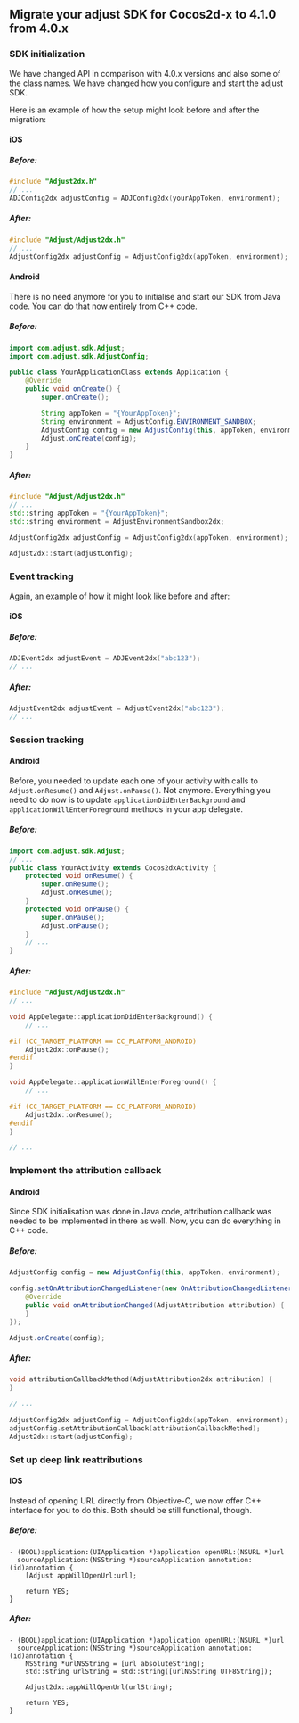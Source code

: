 ## Migrate your adjust SDK for Cocos2d-x to 4.1.0 from 4.0.x

### SDK initialization

We have changed API in comparison with 4.0.x versions and also some of the class names.
We have changed how you configure and start the adjust SDK.

Here is an example of how the setup might look before and after the migration:

#### iOS

##### Before:

```cpp
#include "Adjust2dx.h"
// ...
ADJConfig2dx adjustConfig = ADJConfig2dx(yourAppToken, environment);
```

##### After:

```cpp
#include "Adjust/Adjust2dx.h"
// ...
AdjustConfig2dx adjustConfig = AdjustConfig2dx(appToken, environment);
```

#### Android

There is no need anymore for you to initialise and start our SDK from Java code. You can do that now
entirely from C++ code.

##### Before:

```java
import com.adjust.sdk.Adjust;
import com.adjust.sdk.AdjustConfig;

public class YourApplicationClass extends Application {
    @Override
    public void onCreate() {
        super.onCreate();

        String appToken = "{YourAppToken}";
        String environment = AdjustConfig.ENVIRONMENT_SANDBOX;
        AdjustConfig config = new AdjustConfig(this, appToken, environment);
        Adjust.onCreate(config);
    }
}
```

##### After:

```cpp
#include "Adjust/Adjust2dx.h"
// ...
std::string appToken = "{YourAppToken}";
std::string environment = AdjustEnvironmentSandbox2dx;

AdjustConfig2dx adjustConfig = AdjustConfig2dx(appToken, environment);

Adjust2dx::start(adjustConfig);
```

### Event tracking

Again, an example of how it might look like before and after:

#### iOS

##### Before:

```cpp
ADJEvent2dx adjustEvent = ADJEvent2dx("abc123");
// ...
```

##### After:

```cpp
AdjustEvent2dx adjustEvent = AdjustEvent2dx("abc123");
// ...
```

### Session tracking

#### Android

Before, you needed to update each one of your activity with calls to `Adjust.onResume()` and `Adjust.onPause()`.
Not anymore. Everything you need to do now is to update `applicationDidEnterBackground` and 
`applicationWillEnterForeground` methods in your app delegate.

##### Before:

```java
import com.adjust.sdk.Adjust;
// ...
public class YourActivity extends Cocos2dxActivity {
    protected void onResume() {
        super.onResume();
        Adjust.onResume();
    }
    protected void onPause() {
        super.onPause();
        Adjust.onPause();
    }
    // ...
}
```

##### After:

```cpp
#include "Adjust/Adjust2dx.h"
// ...

void AppDelegate::applicationDidEnterBackground() {
    // ...

#if (CC_TARGET_PLATFORM == CC_PLATFORM_ANDROID)
	Adjust2dx::onPause();
#endif
}

void AppDelegate::applicationWillEnterForeground() {
	// ...

#if (CC_TARGET_PLATFORM == CC_PLATFORM_ANDROID)
	Adjust2dx::onResume();
#endif
}

// ...
```

### Implement the attribution callback

#### Android

Since SDK initialisation was done in Java code, attribution callback was needed to be implemented in there
as well. Now, you can do everything in C++ code.

##### Before:

```java
AdjustConfig config = new AdjustConfig(this, appToken, environment);

config.setOnAttributionChangedListener(new OnAttributionChangedListener() {
    @Override
    public void onAttributionChanged(AdjustAttribution attribution) {
    }
});

Adjust.onCreate(config);
```

##### After:

```cpp
void attributionCallbackMethod(AdjustAttribution2dx attribution) {
}

// ...

AdjustConfig2dx adjustConfig = AdjustConfig2dx(appToken, environment);
adjustConfig.setAttributionCallback(attributionCallbackMethod);
Adjust2dx::start(adjustConfig);
```

### Set up deep link reattributions

#### iOS

Instead of opening URL directly from Objective-C, we now offer C++ interface for you to do this.
Both should be still functional, though.

##### Before:

```objc
- (BOOL)application:(UIApplication *)application openURL:(NSURL *)url 
  sourceApplication:(NSString *)sourceApplication annotation:(id)annotation {
    [Adjust appWillOpenUrl:url];

    return YES;
}
```

##### After:

```objc
- (BOOL)application:(UIApplication *)application openURL:(NSURL *)url 
  sourceApplication:(NSString *)sourceApplication annotation:(id)annotation {
    NSString *urlNSString = [url absoluteString];
    std::string urlString = std::string([urlNSString UTF8String]);

    Adjust2dx::appWillOpenUrl(urlString);

    return YES;
}
```
